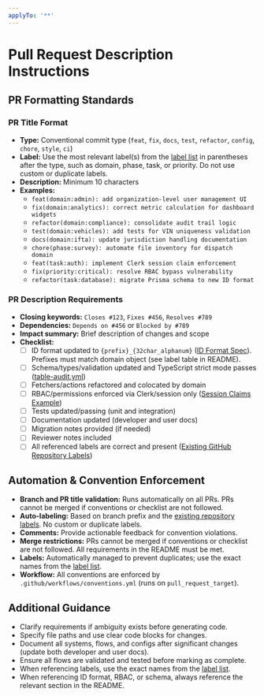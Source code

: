 ```yaml
---
applyTo: '**'
---
```



# Pull Request Description Instructions

## PR Formatting Standards

### PR Title Format
- **Type:** Conventional commit type (`feat`, `fix`, `docs`, `test`, `refactor`, `config`, `chore`, `style`, `ci`)
- **Label:** Use the most relevant label(s) from the [label list](README.md#existing-github-repository-labels) in parentheses after the type, such as domain, phase, task, or priority. Do not use custom or duplicate labels.
- **Description:** Minimum 10 characters
- **Examples:**
  - `feat(domain:admin): add organization-level user management UI`
  - `fix(domain:analytics): correct metric calculation for dashboard widgets`
  - `refactor(domain:compliance): consolidate audit trail logic`
  - `test(domain:vehicles): add tests for VIN uniqueness validation`
  - `docs(domain:ifta): update jurisdiction handling documentation`
  - `chore(phase:survey): automate file inventory for dispatch domain`
  - `feat(task:auth): implement Clerk session claim enforcement`
  - `fix(priority:critical): resolve RBAC bypass vulnerability`
  - `refactor(task:database): migrate Prisma schema to new ID format`

### PR Description Requirements
- **Closing keywords:** `Closes #123`, `Fixes #456`, `Resolves #789`
- **Dependencies:** `Depends on #456` or `Blocked by #789`
- **Impact summary:** Brief description of changes and scope
- **Checklist:**
  - [ ] ID format updated to `{prefix}_{32char_alphanum}` ([ID Format Spec](README.md#id-format-specification)). Prefixes must match domain object (see label table in README).
  - [ ] Schema/types/validation updated and TypeScript strict mode passes ([table-audit.yml](ISSUE_TEMPLATE/table-audit.yml))
  - [ ] Fetchers/actions refactored and colocated by domain
  - [ ] RBAC/permissions enforced via Clerk/session only ([Session Claims Example](README.md#session-claims-example))
  - [ ] Tests updated/passing (unit and integration)
  - [ ] Documentation updated (developer and user docs)
  - [ ] Migration notes provided (if needed)
  - [ ] Reviewer notes included
  - [ ] All referenced labels are correct and present ([Existing GitHub Repository Labels](README.md#existing-github-repository-labels))

## Automation & Convention Enforcement

- **Branch and PR title validation:** Runs automatically on all PRs. PRs cannot be merged if conventions or checklist are not followed.
- **Auto-labeling:** Based on branch prefix and the [existing repository labels](README.md#existing-github-repository-labels). No custom or duplicate labels.
- **Comments:** Provide actionable feedback for convention violations.
- **Merge restrictions:** PRs cannot be merged if conventions or checklist are not followed. All requirements in the README must be met.
- **Labels:** Automatically managed to prevent duplicates; use the exact names from the [label list](README.md#existing-github-repository-labels).
- **Workflow:** All conventions are enforced by `.github/workflows/conventions.yml` (runs on `pull_request_target`).

## Additional Guidance

- Clarify requirements if ambiguity exists before generating code.
- Specify file paths and use clear code blocks for changes.
- Document all systems, flows, and configs after significant changes (update both developer and user docs).
- Ensure all flows are validated and tested before marking as complete.
- When referencing labels, use the exact names from the [label list](README.md#existing-github-repository-labels).
- When referencing ID format, RBAC, or schema, always reference the relevant section in the README.
